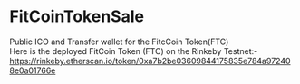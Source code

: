 # FitCoinTokenSale
Public ICO and Transfer wallet for the FitcCoin Token(FTC)<br>
Here is the deployed FitCoin Token (FTC) on the Rinkeby Testnet:- https://rinkeby.etherscan.io/token/0xa7b2be03609844175835e784a972408e0a01766e
